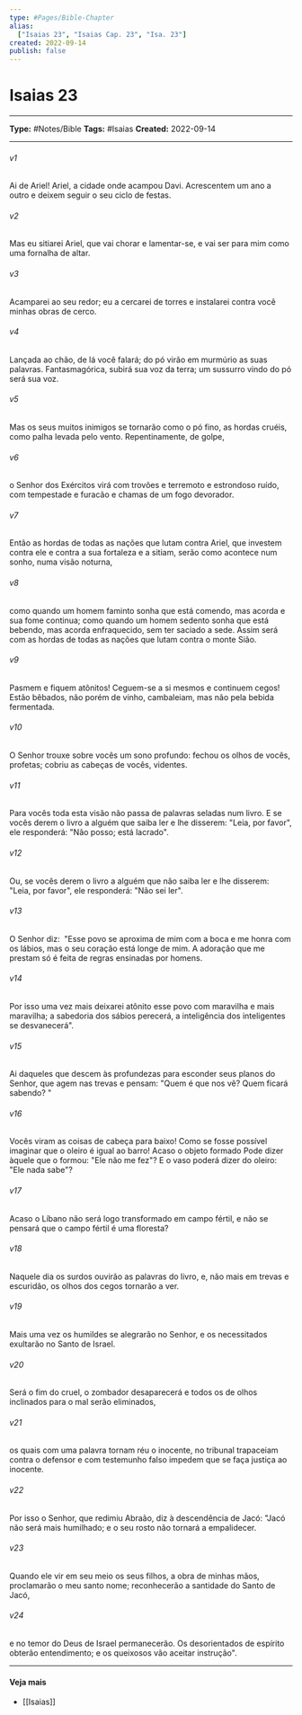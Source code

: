 ```yaml
---
type: #Pages/Bible-Chapter
alias:
  ["Isaias 23", "Isaias Cap. 23", "Isa. 23"]
created: 2022-09-14
publish: false
---
```


# Isaias 23

---

**Type:** #Notes/Bible
**Tags:** #Isaias
**Created:** 2022-09-14

---

###### v1
Ai de Ariel! Ariel, a cidade onde acampou Davi. Acrescentem um ano a outro e deixem seguir o seu ciclo de festas.
###### v2
Mas eu sitiarei Ariel, que vai chorar e lamentar-se, e vai ser para mim como uma fornalha de altar.
###### v3
Acamparei ao seu redor; eu a cercarei de torres e instalarei contra você minhas obras de cerco.
###### v4
Lançada ao chão, de lá você falará; do pó virão em murmúrio as suas palavras. Fantasmagórica, subirá sua voz da terra; um sussurro vindo do pó será sua voz.
###### v5
Mas os seus muitos inimigos se tornarão como o pó fino, as hordas cruéis, como palha levada pelo vento. Repentinamente, de golpe,
###### v6
o Senhor dos Exércitos virá com trovões e terremoto e estrondoso ruído, com tempestade e furacão e chamas de um fogo devorador.
###### v7
Então as hordas de todas as nações que lutam contra Ariel, que investem contra ele e contra a sua fortaleza e a sitiam, serão como acontece num sonho, numa visão noturna,
###### v8
como quando um homem faminto sonha que está comendo, mas acorda e sua fome continua; como quando um homem sedento sonha que está bebendo, mas acorda enfraquecido, sem ter saciado a sede. Assim será com as hordas de todas as nações que lutam contra o monte Sião.
###### v9
Pasmem e fiquem atônitos! Ceguem-se a si mesmos e continuem cegos! Estão bêbados, não porém de vinho, cambaleiam, mas não pela bebida fermentada.
###### v10
O Senhor trouxe sobre vocês um sono profundo: fechou os olhos de vocês, profetas; cobriu as cabeças de vocês, videntes.
###### v11
Para vocês toda esta visão não passa de palavras seladas num livro. E se vocês derem o livro a alguém que saiba ler e lhe disserem: "Leia, por favor", ele responderá: "Não posso; está lacrado".
###### v12
Ou, se vocês derem o livro a alguém que não saiba ler e lhe disserem: "Leia, por favor", ele responderá: "Não sei ler".
###### v13
O Senhor diz:  "Esse povo se aproxima de mim com a boca e me honra com os lábios, mas o seu coração está longe de mim. A adoração que me prestam só é feita de regras ensinadas por homens.
###### v14
Por isso uma vez mais deixarei atônito esse povo com maravilha e mais maravilha; a sabedoria dos sábios perecerá, a inteligência dos inteligentes se desvanecerá".
###### v15
Ai daqueles que descem às profundezas para esconder seus planos do Senhor, que agem nas trevas e pensam: "Quem é que nos vê? Quem ficará sabendo? "
###### v16
Vocês viram as coisas de cabeça para baixo! Como se fosse possível imaginar que o oleiro é igual ao barro! Acaso o objeto formado Pode dizer àquele que o formou: "Ele não me fez"? E o vaso poderá dizer do oleiro: "Ele nada sabe"?
###### v17
Acaso o Líbano não será logo transformado em campo fértil, e não se pensará que o campo fértil é uma floresta?
###### v18
Naquele dia os surdos ouvirão as palavras do livro, e, não mais em trevas e escuridão, os olhos dos cegos tornarão a ver.
###### v19
Mais uma vez os humildes se alegrarão no Senhor, e os necessitados exultarão no Santo de Israel.
###### v20
Será o fim do cruel, o zombador desaparecerá e todos os de olhos inclinados para o mal serão eliminados,
###### v21
os quais com uma palavra tornam réu o inocente, no tribunal trapaceiam contra o defensor e com testemunho falso impedem que se faça justiça ao inocente.
###### v22
Por isso o Senhor, que redimiu Abraão, diz à descendência de Jacó: "Jacó não será mais humilhado; e o seu rosto não tornará a empalidecer.
###### v23
Quando ele vir em seu meio os seus filhos, a obra de minhas mãos, proclamarão o meu santo nome; reconhecerão a santidade do Santo de Jacó,
###### v24
e no temor do Deus de Israel permanecerão. Os desorientados de espírito obterão entendimento; e os queixosos vão aceitar instrução".


---

#### Veja mais

- [[Isaias]]
